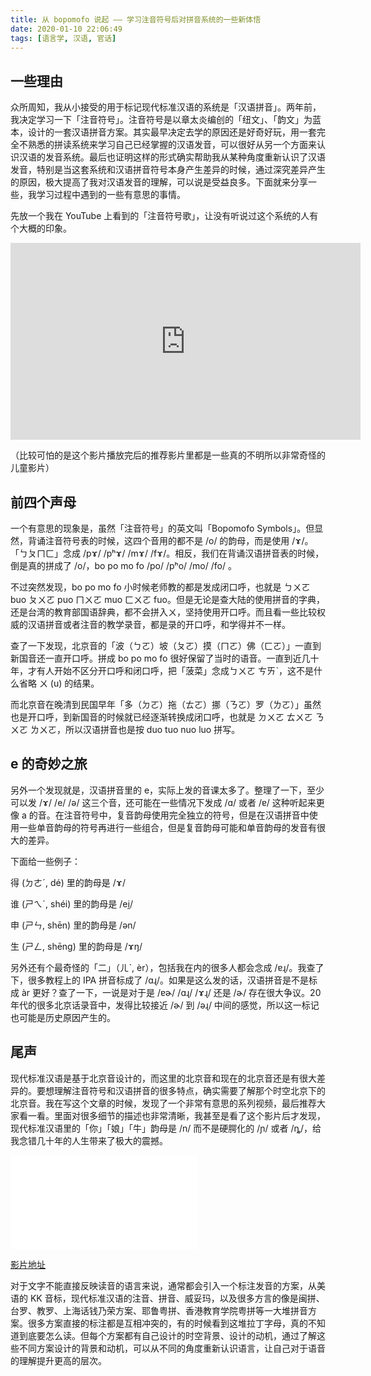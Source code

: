 ```yaml
---
title: 从 bopomofo 说起 —— 学习注音符号后对拼音系统的一些新体悟
date: 2020-01-10 22:06:49
tags: [语言学, 汉语, 官话]
---
```


## 一些理由

众所周知，我从小接受的用于标记现代标准汉语的系统是「汉语拼音」。两年前，我决定学习一下「注音符号」。注音符号是以章太炎编创的「纽文」、「韵文」为蓝本，设计的一套汉语拼音方案。其实最早决定去学的原因还是好奇好玩，用一套完全不熟悉的拼读系统来学习自己已经掌握的汉语发音，可以很好从另一个方面来认识汉语的发音系统。最后也证明这样的形式确实帮助我从某种角度重新认识了汉语发音，特别是当这套系统和汉语拼音符号本身产生差异的时候，通过深究差异产生的原因，极大提高了我对汉语发音的理解，可以说是受益良多。下面就来分享一些，我学习过程中遇到的一些有意思的事情。

先放一个我在 YouTube 上看到的「注音符号歌」，让没有听说过这个系统的人有个大概的印象。

<iframe width="560" height="315" src="https://www.youtube.com/embed/n0G-cKUkt3c" frameborder="0" allow="accelerometer; autoplay; encrypted-media; gyroscope; picture-in-picture" allowfullscreen></iframe>

（比较可怕的是这个影片播放完后的推荐影片里都是一些真的不明所以非常奇怪的儿童影片）

## 前四个声母

一个有意思的现象是，虽然「注音符号」的英文叫「Bopomofo Symbols」。但显然，背诵注音符号表的时候，这四个音用的都不是 /o/ 的韵母，而是使用 /ɤ/。「ㄅㄆㄇㄈ」念成 /pɤ/ /pʰɤ/ /mɤ/ /fɤ/。相反，我们在背诵汉语拼音表的时候，倒是真的拼成了 /o/，bo po mo fo /po/ /pʰo/ /mo/ /fo/ 。

不过突然发现，bo po mo fo 小时候老师教的都是发成闭口呼，也就是 ㄅㄨㄛ buo ㄆㄨㄛ puo ㄇㄨㄛ muo ㄈㄨㄛ fuo。但是无论是查大陆的使用拼音的字典，还是台湾的教育部国语辞典，都不会拼入ㄨ，坚持使用开口呼。而且看一些比较权威的汉语拼音或者注音的教学录音，都是录的开口呼，和学得并不一样。

查了一下发现，北京音的「波（ㄅㄛ）坡（ㄆㄛ）摸（ㄇㄛ）佛（ㄈㄛ）」一直到新国音还一直开口呼。拼成 bo po mo fo 很好保留了当时的语音。一直到近几十年，才有人开始不区分开口呼和闭口呼，把「菠菜」念成ㄅㄨㄛ ㄘㄞˋ，这不是什么省略 ㄨ (u) 的结果。

而北京音在晚清到民国早年「多（ㄉㄛ）拖（ㄊㄛ）挪（ㄋㄛ）罗（ㄌㄛ）」虽然也是开口呼，到新国音的时候就已经逐渐转换成闭口呼，也就是 ㄉㄨㄛ ㄊㄨㄛ ㄋㄨㄛ ㄌㄨㄛ，所以汉语拼音也是按 duo tuo nuo luo 拼写。

## e 的奇妙之旅

另外一个发现就是，汉语拼音里的 e，实际上发的音课太多了。整理了一下，至少可以发 /ɤ/ /e/ /ə/ 这三个音，还可能在一些情况下发成 /ɑ/ 或者 /ɐ/ 这种听起来更像 a 的音。在注音符号中，复音韵母使用完全独立的符号，但是在汉语拼音中使用一些单音韵母的符号再进行一些组合，但是复音韵母可能和单音韵母的发音有很大的差异。

下面给一些例子：

得 (ㄉㄜˊ, dé) 里的韵母是 /ɤ/

谁 (ㄕㄟˊ, shéi) 里的韵母是 /ei̯/

申 (ㄕㄣ, shēn) 里的韵母是 /ən/

生 (ㄕㄥ, shēng) 里的韵母是 /ɤŋ/

另外还有个最奇怪的「二」（ㄦˋ, èr），包括我在内的很多人都会念成 /ɐɻ/。我查了下，很多教程上的 IPA 拼音标成了 /ɑɻ/。如果是这么发的话，汉语拼音是不是标成 àr 更好？查了一下，一说是对于是 /ɐɚ/ /ɑɻ/ /ɤɻ/ 还是 /ɚ/ 存在很大争议。20 年代的很多北京话录音中，发得比较接近 /ɚ/ 到 /əɻ/ 中间的感觉，所以这一标记也可能是历史原因产生的。

## 尾声

现代标准汉语是基于北京音设计的，而这里的北京音和现在的北京音还是有很大差异的。要想理解注音符号和汉语拼音的很多特点，确实需要了解那个时空北京下的北京音。我在写这个文章的时候，发现了一个非常有意思的系列视频，最后推荐大家看一看。里面对很多细节的描述也非常清晰，我甚至是看了这个影片后才发现，现代标准汉语里的「你」「娘」「牛」韵母是 /n/ 而不是硬腭化的 /ɲ/ 或者 /ȵ/，给我念错几十年的人生带来了极大的震撼。

<iframe src="//player.bilibili.com/player.html?aid=62002848&cid=137623039&page=1" scrolling="no" border="0" frameborder="no" framespacing="0" allowfullscreen="true"> </iframe>

[影片地址](https://www.bilibili.com/video/av62002848/)

对于文字不能直接反映读音的语言来说，通常都会引入一个标注发音的方案，从美语的 KK 音标，现代标准汉语的注音、拼音、威妥玛，以及很多方言的像是闽拼、台罗、教罗、上海话钱乃荣方案、耶鲁粤拼、香港教育学院粤拼等一大堆拼音方案。很多方案直接的标注都是互相冲突的，有的时候看到这堆拉丁字母，真的不知道到底要怎么读。但每个方案都有自己设计的时空背景、设计的动机，通过了解这些不同方案设计的背景和动机，可以从不同的角度重新认识语言，让自己对于语音的理解提升更高的层次。


